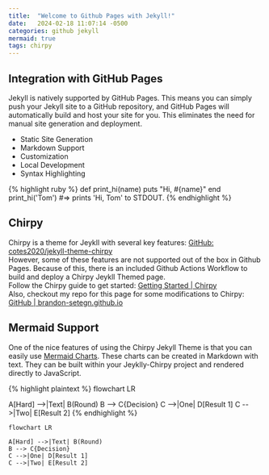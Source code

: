 ```yaml
---
title:  "Welcome to Github Pages with Jekyll!"
date:   2024-02-18 11:07:14 -0500
categories: github jekyll
mermaid: true
tags: chirpy
---
```


## Integration with GitHub Pages
Jekyll is natively supported by GitHub Pages. This means you can simply push your Jekyll site to a GitHub repository, and GitHub Pages will automatically build and host your site for you. This eliminates the need for manual site generation and deployment.

- Static Site Generation
- Markdown Support
- Customization
- Local Development
- Syntax Highlighting


{% highlight ruby %}
def print_hi(name)
  puts "Hi, #{name}"
end
print_hi('Tom')
#=> prints 'Hi, Tom' to STDOUT.
{% endhighlight %}

## Chirpy
Chirpy is a theme for Jeykll with several key features: [GitHub: cotes2020/jekyll-theme-chirpy](https://github.com/cotes2020/jekyll-theme-chirpy)\
However, some of these features are not supported out of the box in Github Pages.
Because of this, there is an included Github Actions Workflow to build and deploy a Chirpy Jeykll Themed page.\
Follow the Chirpy guide to get started: [Getting Started | Chirpy](https://chirpy.cotes.page/posts/getting-started/)\
Also, checkout my repo for this page for some modifications to Chirpy: [GitHub | brandon-setegn.github.io](https://github.com/brandon-setegn/brandon-setegn.github.io)

## Mermaid Support
One of the nice features of using the Chirpy Jekyll Theme is that you can easily use [Mermaid Charts](https://www.mermaidchart.com/).
These charts can be created in Markdown with text.  They can be built within your Jeyklly-Chirpy project and rendered directly to JavaScript.

{% highlight plaintext %}
flowchart LR

A[Hard] -->|Text| B(Round)
B --> C{Decision}
C -->|One| D[Result 1]
C -->|Two| E[Result 2]
{% endhighlight %}


```mermaid
flowchart LR

A[Hard] -->|Text| B(Round)
B --> C{Decision}
C -->|One| D[Result 1]
C -->|Two| E[Result 2]

```